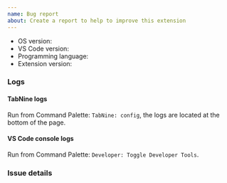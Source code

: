 ```yaml
---
name: Bug report
about: Create a report to help to improve this extension
---
```


- OS version:
- VS Code version:
- Programming language:
- Extension version:

### Logs

#### TabNine logs

Run from Command Palette: `TabNine: config`, the logs are located at the bottom of the page.

<!-- Paste TabNine logs here -->

#### VS Code console logs

Run from Command Palette: `Developer: Toggle Developer Tools`.

<!-- Paste VS Code console logs here -->

### Issue details

<!-- Describe your issue here -->
